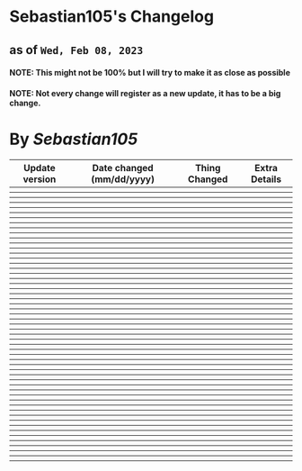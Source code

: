# Sebastian105's Changelog
## as of `Wed, Feb 08, 2023`
#### NOTE: This might not be 100% but I will try to make it as close as possible
#### NOTE: Not every change will register as a new update, it has to be a big change.
# By ***Sebastian105***

<table>
  <tr>
    <th>Update version</th>
    <th>Date changed (mm/dd/yyyy)</th>
    <th>Thing Changed</th>
    <th>Extra Details</th>
  </tr>
  <tr>
    <th></th><!-- Update version-->
    <th></th><!-- Date changed (mm/dd/yyyy)-->
    <th></th><!-- Thing changed-->
    <th></th><!-- Extra details-->
  </tr>
  <tr>
    <th></th><!-- Update version-->
    <th></th><!-- Date changed (mm/dd/yyyy)-->
    <th></th><!-- Thing changed-->
    <th></th><!-- Extra details-->
  </tr>
  <tr>
    <th></th><!-- Update version-->
    <th></th><!-- Date changed (mm/dd/yyyy)-->
    <th></th><!-- Thing changed-->
    <th></th><!-- Extra details-->
  </tr>
  <tr>
    <th></th><!-- Update version-->
    <th></th><!-- Date changed (mm/dd/yyyy)-->
    <th></th><!-- Thing changed-->
    <th></th><!-- Extra details-->
  </tr>
  <tr>
    <th></th><!-- Update version-->
    <th></th><!-- Date changed (mm/dd/yyyy)-->
    <th></th><!-- Thing changed-->
    <th></th><!-- Extra details-->
  </tr>
  <tr>
    <th></th><!-- Update version-->
    <th></th><!-- Date changed (mm/dd/yyyy)-->
    <th></th><!-- Thing changed-->
    <th></th><!-- Extra details-->
  </tr>
  <tr>
    <th></th><!-- Update version-->
    <th></th><!-- Date changed (mm/dd/yyyy)-->
    <th></th><!-- Thing changed-->
    <th></th><!-- Extra details-->
  </tr>
  <tr>
    <th></th><!-- Update version-->
    <th></th><!-- Date changed (mm/dd/yyyy)-->
    <th></th><!-- Thing changed-->
    <th></th><!-- Extra details-->
  </tr>
  <tr>
    <th></th><!-- Update version-->
    <th></th><!-- Date changed (mm/dd/yyyy)-->
    <th></th><!-- Thing changed-->
    <th></th><!-- Extra details-->
  </tr>
  <tr>
    <th></th><!-- Update version-->
    <th></th><!-- Date changed (mm/dd/yyyy)-->
    <th></th><!-- Thing changed-->
    <th></th><!-- Extra details-->
  </tr>
  <tr>
    <th></th><!-- Update version-->
    <th></th><!-- Date changed (mm/dd/yyyy)-->
    <th></th><!-- Thing changed-->
    <th></th><!-- Extra details-->
  </tr>
  <tr>
    <th></th><!-- Update version-->
    <th></th><!-- Date changed (mm/dd/yyyy)-->
    <th></th><!-- Thing changed-->
    <th></th><!-- Extra details-->
  </tr>
  <tr>
    <th></th><!-- Update version-->
    <th></th><!-- Date changed (mm/dd/yyyy)-->
    <th></th><!-- Thing changed-->
    <th></th><!-- Extra details-->
  </tr>
  <tr>
    <th></th><!-- Update version-->
    <th></th><!-- Date changed (mm/dd/yyyy)-->
    <th></th><!-- Thing changed-->
    <th></th><!-- Extra details-->
  </tr>
  <tr>
    <th></th><!-- Update version-->
    <th></th><!-- Date changed (mm/dd/yyyy)-->
    <th></th><!-- Thing changed-->
    <th></th><!-- Extra details-->
  </tr>
  <tr>
    <th></th><!-- Update version-->
    <th></th><!-- Date changed (mm/dd/yyyy)-->
    <th></th><!-- Thing changed-->
    <th></th><!-- Extra details-->
  </tr>
  <tr>
    <th></th><!-- Update version-->
    <th></th><!-- Date changed (mm/dd/yyyy)-->
    <th></th><!-- Thing changed-->
    <th></th><!-- Extra details-->
  </tr>
  <tr>
    <th></th><!-- Update version-->
    <th></th><!-- Date changed (mm/dd/yyyy)-->
    <th></th><!-- Thing changed-->
    <th></th><!-- Extra details-->
  </tr>
  <tr>
    <th></th><!-- Update version-->
    <th></th><!-- Date changed (mm/dd/yyyy)-->
    <th></th><!-- Thing changed-->
    <th></th><!-- Extra details-->
  </tr>
  <tr>
    <th></th><!-- Update version-->
    <th></th><!-- Date changed (mm/dd/yyyy)-->
    <th></th><!-- Thing changed-->
    <th></th><!-- Extra details-->
  </tr>
  <tr>
    <th></th><!-- Update version-->
    <th></th><!-- Date changed (mm/dd/yyyy)-->
    <th></th><!-- Thing changed-->
    <th></th><!-- Extra details-->
  </tr>
  <tr>
    <th></th><!-- Update version-->
    <th></th><!-- Date changed (mm/dd/yyyy)-->
    <th></th><!-- Thing changed-->
    <th></th><!-- Extra details-->
  </tr>
  <tr>
    <th></th><!-- Update version-->
    <th></th><!-- Date changed (mm/dd/yyyy)-->
    <th></th><!-- Thing changed-->
    <th></th><!-- Extra details-->
  </tr>
  <tr>
    <th></th><!-- Update version-->
    <th></th><!-- Date changed (mm/dd/yyyy)-->
    <th></th><!-- Thing changed-->
    <th></th><!-- Extra details-->
  </tr>
  <tr>
    <th></th><!-- Update version-->
    <th></th><!-- Date changed (mm/dd/yyyy)-->
    <th></th><!-- Thing changed-->
    <th></th><!-- Extra details-->
  </tr>
  <tr>
    <th></th><!-- Update version-->
    <th></th><!-- Date changed (mm/dd/yyyy)-->
    <th></th><!-- Thing changed-->
    <th></th><!-- Extra details-->
  </tr>
  <tr>
    <th></th><!-- Update version-->
    <th></th><!-- Date changed (mm/dd/yyyy)-->
    <th></th><!-- Thing changed-->
    <th></th><!-- Extra details-->
  </tr>
  <tr>
    <th></th><!-- Update version-->
    <th></th><!-- Date changed (mm/dd/yyyy)-->
    <th></th><!-- Thing changed-->
    <th></th><!-- Extra details-->
  </tr>
  <tr>
    <th></th><!-- Update version-->
    <th></th><!-- Date changed (mm/dd/yyyy)-->
    <th></th><!-- Thing changed-->
    <th></th><!-- Extra details-->
  </tr>
  <tr>
    <th></th><!-- Update version-->
    <th></th><!-- Date changed (mm/dd/yyyy)-->
    <th></th><!-- Thing changed-->
    <th></th><!-- Extra details-->
  </tr>
  <tr>
    <th></th><!-- Update version-->
    <th></th><!-- Date changed (mm/dd/yyyy)-->
    <th></th><!-- Thing changed-->
    <th></th><!-- Extra details-->
  </tr>
  <tr>
    <th></th><!-- Update version-->
    <th></th><!-- Date changed (mm/dd/yyyy)-->
    <th></th><!-- Thing changed-->
    <th></th><!-- Extra details-->
  </tr>
  <tr>
    <th></th><!-- Update version-->
    <th></th><!-- Date changed (mm/dd/yyyy)-->
    <th></th><!-- Thing changed-->
    <th></th><!-- Extra details-->
  </tr>
  <tr>
    <th></th><!-- Update version-->
    <th></th><!-- Date changed (mm/dd/yyyy)-->
    <th></th><!-- Thing changed-->
    <th></th><!-- Extra details-->
  </tr>
  <tr>
    <th></th><!-- Update version-->
    <th></th><!-- Date changed (mm/dd/yyyy)-->
    <th></th><!-- Thing changed-->
    <th></th><!-- Extra details-->
  </tr>
  <tr>
    <th></th><!-- Update version-->
    <th></th><!-- Date changed (mm/dd/yyyy)-->
    <th></th><!-- Thing changed-->
    <th></th><!-- Extra details-->
  </tr>
  <tr>
    <th></th><!-- Update version-->
    <th></th><!-- Date changed (mm/dd/yyyy)-->
    <th></th><!-- Thing changed-->
    <th></th><!-- Extra details-->
  </tr>
  <tr>
    <th></th><!-- Update version-->
    <th></th><!-- Date changed (mm/dd/yyyy)-->
    <th></th><!-- Thing changed-->
    <th></th><!-- Extra details-->
  </tr>
  <tr>
    <th></th><!-- Update version-->
    <th></th><!-- Date changed (mm/dd/yyyy)-->
    <th></th><!-- Thing changed-->
    <th></th><!-- Extra details-->
  </tr>
  <tr>
    <th></th><!-- Update version-->
    <th></th><!-- Date changed (mm/dd/yyyy)-->
    <th></th><!-- Thing changed-->
    <th></th><!-- Extra details-->
  </tr>
  <tr>
    <th></th><!-- Update version-->
    <th></th><!-- Date changed (mm/dd/yyyy)-->
    <th></th><!-- Thing changed-->
    <th></th><!-- Extra details-->
  </tr>
  <tr>
    <th></th><!-- Update version-->
    <th></th><!-- Date changed (mm/dd/yyyy)-->
    <th></th><!-- Thing changed-->
    <th></th><!-- Extra details-->
  </tr>
  <tr>
    <th></th><!-- Update version-->
    <th></th><!-- Date changed (mm/dd/yyyy)-->
    <th></th><!-- Thing changed-->
    <th></th><!-- Extra details-->
  </tr>
  <tr>
    <th></th><!-- Update version-->
    <th></th><!-- Date changed (mm/dd/yyyy)-->
    <th></th><!-- Thing changed-->
    <th></th><!-- Extra details-->
  </tr>
  <tr>
    <th></th><!-- Update version-->
    <th></th><!-- Date changed (mm/dd/yyyy)-->
    <th></th><!-- Thing changed-->
    <th></th><!-- Extra details-->
  </tr>
  <tr>
    <th></th><!-- Update version-->
    <th></th><!-- Date changed (mm/dd/yyyy)-->
    <th></th><!-- Thing changed-->
    <th></th><!-- Extra details-->
  </tr>
  <tr>
    <th></th><!-- Update version-->
    <th></th><!-- Date changed (mm/dd/yyyy)-->
    <th></th><!-- Thing changed-->
    <th></th><!-- Extra details-->
  </tr>
  <tr>
    <th></th><!-- Update version-->
    <th></th><!-- Date changed (mm/dd/yyyy)-->
    <th></th><!-- Thing changed-->
    <th></th><!-- Extra details-->
  </tr>
  <tr>
    <th></th><!-- Update version-->
    <th></th><!-- Date changed (mm/dd/yyyy)-->
    <th></th><!-- Thing changed-->
    <th></th><!-- Extra details-->
  </tr>
  <tr>
    <th></th><!-- Update version-->
    <th></th><!-- Date changed (mm/dd/yyyy)-->
    <th></th><!-- Thing changed-->
    <th></th><!-- Extra details-->
  </tr>
  <tr>
    <th></th><!-- Update version-->
    <th></th><!-- Date changed (mm/dd/yyyy)-->
    <th></th><!-- Thing changed-->
    <th></th><!-- Extra details-->
  </tr>
  <tr>
    <th></th><!-- Update version-->
    <th></th><!-- Date changed (mm/dd/yyyy)-->
    <th></th><!-- Thing changed-->
    <th></th><!-- Extra details-->
  </tr>
  <tr>
    <th></th><!-- Update version-->
    <th></th><!-- Date changed (mm/dd/yyyy)-->
    <th></th><!-- Thing changed-->
    <th></th><!-- Extra details-->
  </tr>
  <tr>
    <th></th><!-- Update version-->
    <th></th><!-- Date changed (mm/dd/yyyy)-->
    <th></th><!-- Thing changed-->
    <th></th><!-- Extra details-->
  </tr>
  </table>
